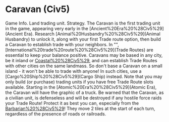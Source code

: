 # Caravan (Civ5)

Game Info.
Land trading unit.
Strategy.
The Caravan is the first trading unit in the game, appearing very early in the [Ancient%20Era%20%28Civ5%29](Ancient Era). Research [Animal%20Husbandry%20%28Civ5%29](Animal Husbandry) to unlock it, along with your first Trade route option, then build a Caravan to establish trade with your neighbors. In "", [International%20trade%20route%20%28Civ5%29](Trade Routes) are essential to keep your balance positive.
Caravans may be based in any city, be it inland or [Coastal%20%28Civ5%29](coastal), and can establish Trade Routes with other cities on the same landmass. So don't base a Caravan on a small island - it won't be able to trade with anyone! In such cities, use a [Cargo%20Ship%20%28Civ5%29](Cargo Ship) instead.
Note that you may only build (or purchase) trading units if you have free Trade Route slots available.
Starting in the [Atomic%20Era%20%28Civ5%29](Atomic Era), the Caravan will have the graphic of a truck.
Be warned that the Caravan, as a civilian unit, is defenseless and will be destroyed if any hostile force raids your Trade Route! Protect it as best you can, especially from the [Barbarian%20%28Civ5%29](Barbarians)! They move 2 tiles at the start of each turn, regardless of the presence of roads or railroads.